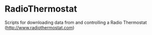 # RadioThermostat
Scripts for downloading data from and controlling a Radio Thermostat (http://www.radiothermostat.com)
